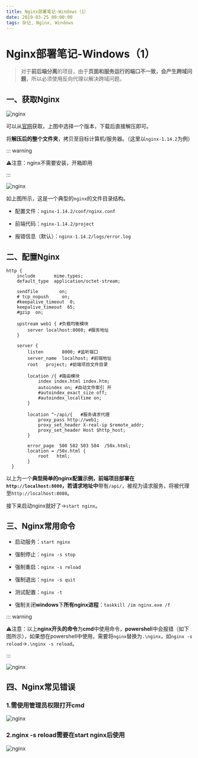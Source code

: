 ```yaml
---
title: Nginx部署笔记-Windows（1）
date: 2019-03-25 00:00:00
tags: 杂记, Nginx, Windows
---
```


# Nginx部署笔记-Windows（1）
<ClientOnly>
  <display-bar :displayData="$frontmatter"></display-bar>
</ClientOnly>

> 对于**前后端分离**的项目，由于**页面和服务运行的端口不一致，会产生跨域问题**，所以必须使用反向代理以解决跨域问题。

## 一、获取Nginx

![nginx](/images/other/nginx-deploy-01.png)

可以从[官网](http://nginx.org/en/download.html)获取，上图中选择一个版本，下载后直接解压即可。

将**解压后的整个文件夹**，拷贝至目标计算机/服务器。（这里以``nginx-1.14.2``为例）

::: warning

⚠️注意：nginx不需要安装，开箱即用

:::

![nginx](/images/other/nginx-deploy-02.png)

如上图所示，这是一个典型的``nginx``的文件目录结构。

* 配置文件：``nginx-1.14.2/conf/nginx.conf``

* 前端代码：``nginx-1.14.2/project``
* 报错信息（默认）：``nginx-1.14.2/logs/error.log``

## 二、配置Nginx

```nginx
http {
    include       mime.types;
    default_type  application/octet-stream;

    sendfile        on;
    # tcp_nopush     on;
    #keepalive_timeout  0;
    keepalive_timeout  65;
    #gzip  on;

    upstream web1 { #负载均衡模块
    	server localhost:8080; #服务地址
    }

    server {
        listen       8000; #监听端口
        server_name  localhost; #前端地址
        root   project; #前端项目文件目录

        location /{ #路由模块
            index index.html index.htm;
            autoindex on; #自动文件索引 开
            #autoindex_exact_size off;
            #autoindex_localtime on;
        }

        location ^~/api/{	#服务请求代理
            proxy_pass http://web1;
            proxy_set_header X-real-ip $remote_addr;
            proxy_set_header Host $http_host;
        }

        error_page  500 502 503 504  /50x.html;
        location = /50x.html {
        	root   html;
        }
  }

```

以上为一个**典型~~简单~~**的nginx配置示例，前端项目部署在``http://localhost:8000``，若**请求地址中**带有``/api/``，被视为请求服务，将被代理至``http://localhost:8080``。

接下来启动nginx就好了->``start nginx``。

## 三、Nginx常用命令

* 启动服务：``start nginx``

* 强制停止：``nginx -s stop``

* 强制重启：``nginx -s reload``

* 强制退出：``nginx -s quit``

* 测试配置：``nginx -t``
* 强制关闭**windows**下**所有nginx进程**：``taskkill /im nginx.exe /f``

::: warning

⚠️注意：以上**nginx开头的命令**为**cmd**中使用命令，**powershel**l中会报错（如下图所示），如果想在powershell中使用，需要将``nginx``替换为``.\nginx``，如``nginx -s reload``->``.\nginx -s reload``。

:::

![nginx](/images/other/nginx-deploy-03.png)

## 四、Nginx常见错误

### 1.需使用管理员权限打开cmd

![nginx](/images/other/nginx-deploy-04.png)

### 2.nginx -s reload需要在start nginx后使用

![nginx](/images/other/nginx-deploy-05.png)